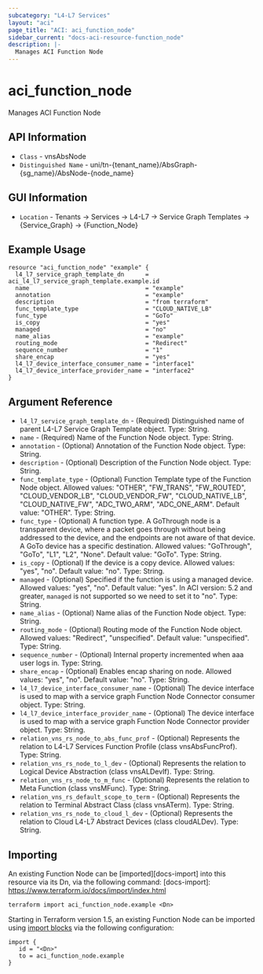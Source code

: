 ```yaml
---
subcategory: "L4-L7 Services"
layout: "aci"
page_title: "ACI: aci_function_node"
sidebar_current: "docs-aci-resource-function_node"
description: |-
  Manages ACI Function Node
---
```


# aci_function_node

Manages ACI Function Node

## API Information ##

* `Class` - vnsAbsNode
* `Distinguished Name` - uni/tn-{tenant_name}/AbsGraph-{sg_name}/AbsNode-{node_name}

## GUI Information ##

* `Location` - Tenants -> Services -> L4-L7 -> Service Graph Templates -> {Service_Graph} -> {Function_Node}

## Example Usage

```hcl
resource "aci_function_node" "example" {
  l4_l7_service_graph_template_dn      = aci_l4_l7_service_graph_template.example.id
  name                                 = "example"
  annotation                           = "example"
  description                          = "from terraform"
  func_template_type                   = "CLOUD_NATIVE_LB"
  func_type                            = "GoTo"
  is_copy                              = "yes"
  managed                              = "no"
  name_alias                           = "example"
  routing_mode                         = "Redirect"
  sequence_number                      = "1"
  share_encap                          = "yes"
  l4_l7_device_interface_consumer_name = "interface1"
  l4_l7_device_interface_provider_name = "interface2"
}
```

## Argument Reference

- `l4_l7_service_graph_template_dn` - (Required) Distinguished name of parent L4-L7 Service Graph Template object. Type: String.
- `name` - (Required) Name of the Function Node object. Type: String.
- `annotation` - (Optional) Annotation of the Function Node object. Type: String.
- `description` - (Optional) Description of the Function Node object. Type: String.
- `func_template_type` - (Optional) Function Template type of the Function Node object. Allowed values: "OTHER", "FW_TRANS", "FW_ROUTED", "CLOUD_VENDOR_LB", "CLOUD_VENDOR_FW", "CLOUD_NATIVE_LB", "CLOUD_NATIVE_FW", "ADC_TWO_ARM", "ADC_ONE_ARM". Default value: "OTHER". Type: String.
- `func_type` - (Optional) A function type. A GoThrough node is a transparent device, where a packet goes through without being addressed to the device, and the endpoints are not aware of that device. A GoTo device has a specific destination. Allowed values: "GoThrough", "GoTo", "L1", "L2", "None". Default value: "GoTo". Type: String.
- `is_copy` - (Optional) If the device is a copy device. Allowed values: "yes", "no". Default value: "no". Type: String.
- `managed` - (Optional) Specified if the function is using a managed device. Allowed values: "yes", "no". Default value: "yes". In ACI version: 5.2 and greater, `managed` is not supported so we need to set it to "no". Type: String.
- `name_alias` - (Optional) Name alias of the Function Node object. Type: String.
- `routing_mode` - (Optional) Routing mode of the Function Node object. Allowed values: "Redirect", "unspecified". Default value: "unspecified". Type: String.
- `sequence_number` - (Optional) Internal property incremented when aaa user logs in. Type: String.
- `share_encap` - (Optional) Enables encap sharing on node. Allowed values: "yes", "no". Default value: "no". Type: String.
- `l4_l7_device_interface_consumer_name` - (Optional) The device interface is used to map with a service graph Function Node Connector consumer object. Type: String.
- `l4_l7_device_interface_provider_name` - (Optional) The device interface is used to map with a service graph Function Node Connector provider object. Type: String.
- `relation_vns_rs_node_to_abs_func_prof` - (Optional) Represents the relation to L4-L7 Services Function Profile (class vnsAbsFuncProf). Type: String.
- `relation_vns_rs_node_to_l_dev` - (Optional) Represents the relation to Logical Device Abstraction (class vnsALDevIf). Type: String.
- `relation_vns_rs_node_to_m_func` - (Optional) Represents the relation to Meta Function (class vnsMFunc). Type: String.
- `relation_vns_rs_default_scope_to_term` - (Optional) Represents the relation to Terminal Abstract Class (class vnsATerm). Type: String.
- `relation_vns_rs_node_to_cloud_l_dev` - (Optional) Represents the relation to Cloud L4-L7 Abstract Devices (class cloudALDev). Type: String.

## Importing

An existing Function Node can be [imported][docs-import] into this resource via its Dn, via the following command:
[docs-import]: https://www.terraform.io/docs/import/index.html

```
terraform import aci_function_node.example <Dn>
```

Starting in Terraform version 1.5, an existing Function Node can be imported using [import blocks](https://developer.hashicorp.com/terraform/language/import) via the following configuration:

 ```
 import {
    id = "<Dn>"
    to = aci_function_node.example
 }
 ```